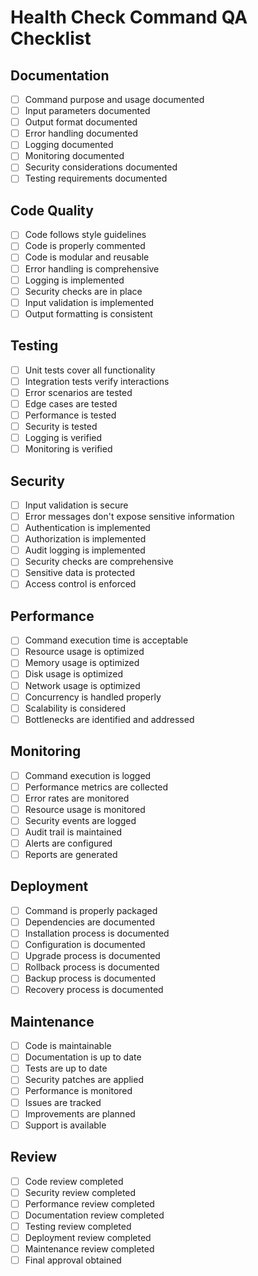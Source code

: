 # Health Check Command QA Checklist

## Documentation
- [ ] Command purpose and usage documented
- [ ] Input parameters documented
- [ ] Output format documented
- [ ] Error handling documented
- [ ] Logging documented
- [ ] Monitoring documented
- [ ] Security considerations documented
- [ ] Testing requirements documented

## Code Quality
- [ ] Code follows style guidelines
- [ ] Code is properly commented
- [ ] Code is modular and reusable
- [ ] Error handling is comprehensive
- [ ] Logging is implemented
- [ ] Security checks are in place
- [ ] Input validation is implemented
- [ ] Output formatting is consistent

## Testing
- [ ] Unit tests cover all functionality
- [ ] Integration tests verify interactions
- [ ] Error scenarios are tested
- [ ] Edge cases are tested
- [ ] Performance is tested
- [ ] Security is tested
- [ ] Logging is verified
- [ ] Monitoring is verified

## Security
- [ ] Input validation is secure
- [ ] Error messages don't expose sensitive information
- [ ] Authentication is implemented
- [ ] Authorization is implemented
- [ ] Audit logging is implemented
- [ ] Security checks are comprehensive
- [ ] Sensitive data is protected
- [ ] Access control is enforced

## Performance
- [ ] Command execution time is acceptable
- [ ] Resource usage is optimized
- [ ] Memory usage is optimized
- [ ] Disk usage is optimized
- [ ] Network usage is optimized
- [ ] Concurrency is handled properly
- [ ] Scalability is considered
- [ ] Bottlenecks are identified and addressed

## Monitoring
- [ ] Command execution is logged
- [ ] Performance metrics are collected
- [ ] Error rates are monitored
- [ ] Resource usage is monitored
- [ ] Security events are logged
- [ ] Audit trail is maintained
- [ ] Alerts are configured
- [ ] Reports are generated

## Deployment
- [ ] Command is properly packaged
- [ ] Dependencies are documented
- [ ] Installation process is documented
- [ ] Configuration is documented
- [ ] Upgrade process is documented
- [ ] Rollback process is documented
- [ ] Backup process is documented
- [ ] Recovery process is documented

## Maintenance
- [ ] Code is maintainable
- [ ] Documentation is up to date
- [ ] Tests are up to date
- [ ] Security patches are applied
- [ ] Performance is monitored
- [ ] Issues are tracked
- [ ] Improvements are planned
- [ ] Support is available

## Review
- [ ] Code review completed
- [ ] Security review completed
- [ ] Performance review completed
- [ ] Documentation review completed
- [ ] Testing review completed
- [ ] Deployment review completed
- [ ] Maintenance review completed
- [ ] Final approval obtained 
